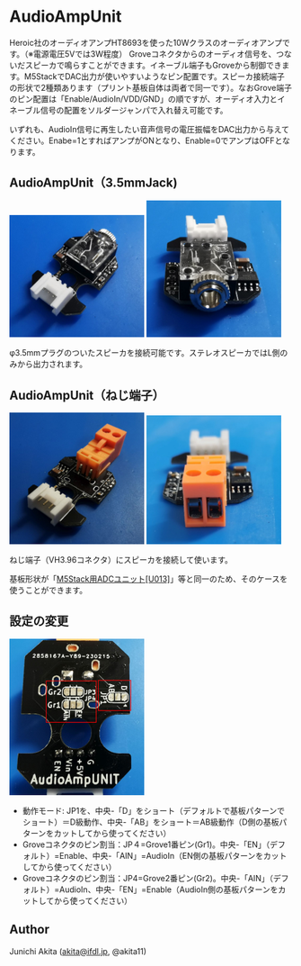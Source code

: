 # AudioAmpUnit

Heroic社のオーディオアンプHT8693を使った10Wクラスのオーディオアンプです。（※電源電圧5Vでは3W程度） Groveコネクタからのオーディオ信号を、つないだスピーカで鳴らすことができます。イネーブル端子もGroveから制御できます。M5StackでDAC出力が使いやすいようなピン配置です。スピーカ接続端子の形状で2種類あります（プリント基板自体は両者で同一です）。なおGrove端子のピン配置は「Enable/AudioIn/VDD/GND」の順ですが、オーディオ入力とイネーブル信号の配置をソルダージャンパで入れ替え可能です。

いずれも、AudioIn信号に再生したい音声信号の電圧振幅をDAC出力から与えてください。Enabe=1とすればアンプがONとなり、Enable=0でアンプはOFFとなります。


## AudioAmpUnit（3.5mmJack)

<img src="https://github.com/akita11/AudioAmpUnit/blob/main/AudioAmpU_J.jpg" width="240px">

<img src="https://github.com/akita11/AudioAmpUnit/blob/main/AudioAmpU_J2.jpg" width="240px">

φ3.5mmプラグのついたスピーカを接続可能です。ステレオスピーカではL側のみから出力されます。


## AudioAmpUnit（ねじ端子）

<img src="https://github.com/akita11/AudioAmpUnit/blob/main/AudioAmpU_S.jpg" width="240px">

<img src="https://github.com/akita11/AudioAmpUnit/blob/main/AudioAmpU_S2.jpg" width="240px">

ねじ端子（VH3.96コネクタ）にスピーカを接続して使います。

基板形状が「[M5Stack用ADCユニット[U013]](https://www.switch-science.com/products/5221)」等と同一のため、そのケースを使うことができます。


## 設定の変更

<img src="https://github.com/akita11/AudioAmpUnit/blob/main/AudioAmpU_back.jpg" width="240px">

- 動作モード: JP1を、中央-「D」をショート（デフォルトで基板パターンでショート）＝D級動作、中央-「AB」をショート＝AB級動作（D側の基板パターンをカットしてから使ってください）
- Groveコネクタのピン割当：JP４=Grove1番ピン(Gr1)。中央-「EN」（デフォルト）=Enable、中央-「AIN」=AudioIn（EN側の基板パターンをカットしてから使ってください）
- Groveコネクタのピン割当：JP4=Grove2番ピン(Gr2)。中央-「AIN」（デフォルト）=AudioIn、中央-「EN」=Enable（AudioIn側の基板パターンをカットしてから使ってください）


## Author

Junichi Akita (akita@ifdl.jp, @akita11)
